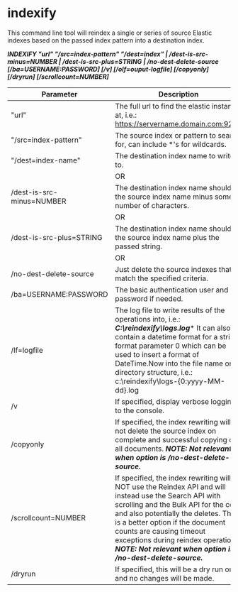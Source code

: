 # indexify

This command line tool will reindex a single or series of source Elastic indexes based on the passed index pattern into a destination index.

***INDEXIFY "url" "/src=index-pattern" "/dest=index" | /dest-is-src-minus=NUMBER | /dest-is-src-plus=STRING | /no-dest-delete-source
            [/ba=USERNAME:PASSWORD] [/v] [/olf=ouput-logfile] [/copyonly] [/dryrun] [/scrollcount=NUMBER]***

| Parameter                  | Description                                            |
|----------------------------|--------------------------------------------------------|
| "url"                      | The full url to find the elastic instance at, i.e.: https://servername.domain.com:9200 |
| "/src=index-pattern"       | The source index or pattern to search for, can include *'s for wildcards. |
| "/dest=index-name"         | The destination index name to write to. |
|                            | OR |
| /dest-is-src-minus=NUMBER  | The destination index name should be the source index name minus some number of  characters. |
|                            | OR |
| /dest-is-src-plus=STRING   | The destination index name should be the source index name plus the passed string. |
|                            | OR |
| /no-dest-delete-source     | Just delete the source indexes that match the specified criteria. |
| /ba=USERNAME:PASSWORD      | The basic authentication user and password if needed. |
| /lf=logfile                | The log file to write results of the operations into, i.e.: ***C:\reindexify\logs.log****  It can also contain a datetime format for a string format parameter 0 which can be used to insert a format of DateTime.Now into the file name or directory structure,  i.e.: c:\reindexify\logs-{0:yyyy-MM-dd}.log
| /v                         | If specified, display verbose logging to the console.
| /copyonly                  | If specified, the index rewriting will not delete the source index on complete and successful copying of all documents. ***NOTE: Not relevant when option is /no-dest-delete-source.*** |
| /scrollcount=NUMBER        | If specified, the index rewriting will NOT use the Reindex API and will instead use the Search API with scrolling and the Bulk API for the copy and also potentially the deletes. This is a better option if the document counts are causing timeout exceptions during reindex operations. ***NOTE: Not relevant when option is /no-dest-delete-source.***
| /dryrun                    | If specified, this will be a dry run only and no changes will be made. |
